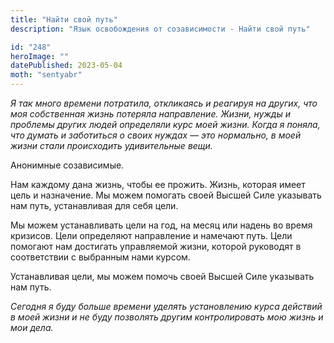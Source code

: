 ```yaml
---
title: "Найти свой путь"
description: "Язык освобождения от созависимости - Найти свой путь"

id: "248"
heroImage: ""
datePublished: 2023-05-04
moth: "sentyabr"
---
```


_Я_ _так_ _много_ _времени_ _потратила,_ _откликаясь_ _и_ _реагируя_ _на_
_других,_ _что_ _моя_ _собственная_ _жизнь_ _потеряла_ _направление._ _Жизни,_
_нужды_ _и_ _проблемы_ _других_ _людей_ _определяли_ _курс_ _моей_ _жизни._
_Когда_ _я_ _поняла,_ _что_ _думать_ _и_ _заботиться_ _о_ _своих_ _нуждах_ _—_
_это_ _нормально,_ _в_ _моей_ _жизни_ _стали_ _происходить_ _удивительные_
_вещи._

Анонимные созависимые.

Нам каждому дана жизнь, чтобы ее прожить. Жизнь, которая имеет цель и
назначение. Мы можем помогать своей Высшей Силе указывать нам путь,
устанавливая для себя цели.

Мы можем устанавливать цели на год, на месяц или надень во время кризисов.
Цели определяют направление и намечают путь. Цели помогают нам достигать
управляемой жизни, которой руководят в соответствии с выбранным нами курсом.

Устанавливая цели, мы можем помочь своей Высшей Силе указывать нам путь.

_Сегодня_ _я_ _буду_ _больше_ _времени_ _уделять_ _установлению_ _курса_
_действий_ _в_ _моей_ _жизни_ _и_ _не_ _буду_ _позволять_ _другим_
_контролировать_ _мою_ _жизнь_ _и_ _мои_ _дела._

